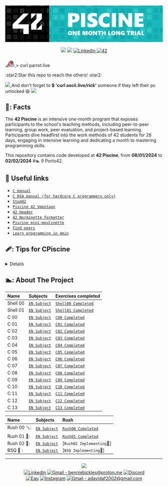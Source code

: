 <p align="center">
   <a href='https://www.youtube.com/watch?v=dQw4w9WgXcQ' target="_blank"><img src="https://github.com/jotavare/jotavare/blob/main/42/banners/piscine_and_common_core/github_piscine_and_common_core_banner_piscine.png"></a>
</p>

<p align="center">
	<img src="https://img.shields.io/badge/status-Swimming-success?color=%2312bab9&style=flat-square"/>
	<img src="https://img.shields.io/github/last-commit/Juskocode/piscine?color=%2312bab9&style=flat-square"/>
	<a href='https://www.linkedin.com/in/andre-freitas-331006215/' target="_blank">
		<img alt='Linkedin' src='https://img.shields.io/badge/LinkedIn-100000?style=flat-square&logo=Linkedin&logoColor=white&labelColor=0A66C2&color=0A66C2'/>
	</a>
	<a href='https://profile.intra.42.fr/users/aaires-d' target="_blank">
		<img alt='42' src='https://img.shields.io/badge/Porto-100000?style=flat-square&logo=42&logoColor=white&labelColor=000000&color=000000'/>
	</a>
</p>
<a href="https://github.com/Juskocode/piscine" target="_blank">
	<img width="30" src="https://raw.githubusercontent.com/ItsAnunesS/ItsAnunesS/main/src/img/parrots/laptop_parrot.gif">
</a> > curl parrot.live
<p>:star2:Star this repo to reach the others! :star2:</p>
<p>
	<a href="https://github.com/Juskocode/piscine" target="_blank">
		<img width="30" src="https://media.tenor.com/nBt6RZkFJh8AAAAj/never-gonna.gif">
	</a>
	And don't forget to  <b>$ 'curl ascii.live/rick'</b> someone if they left their pc unlocked 😆
	<a href="https://github.com/Juskocode/piscine" target="_blank">
		<img width="30" src="https://media.tenor.com/nBt6RZkFJh8AAAAj/never-gonna.gif">
	</a>
</p>

## 🙂: Facts
The **42 Piscine** is an intensive one-month program that exposes participants to the school's teaching methods, including peer-to-peer learning, group work, peer evaluation, and project-based learning. Participants dive headfirst into the work methods of 42 students for 26 days, engaging in intensive learning and dedicating a month to mastering programming skills.

This repository contains code developed at **42 Piscine**, from **08/01/2024** to **02/02/2024** #🏊 9 Porto42.

## :pushpin: Useful links

* [`C manual`](http://manpagesfr.free.fr/consulter.html](https://www.cimat.mx/ciencia_para_jovenes/bachillerato/libros/%5BKernighan-Ritchie%5DThe_C_Programming_Language.pdf))
* [`C DSA manual (for hardcore C programmers only)`](https://www.cet.edu.in/noticefiles/280_DS%20Complete.pdf)
* [`Stud42`](https://signin.intra.42.fr/users/sign_in)
* [`Piscine 42 Vmontagn`](https://42-beta.vmontagn.fr/login)
* [`42 Header`](https://github.com/42Paris/42header)
* [`42 Norminette formatter`](https://github.com/dawnbeen/c_formatter_42)
* [`Piscine mini-moulinette`](https://github.com/Buom01/semi-auto-correct-42)
* [`Find peers`](https://find-peers.codam.nl)
* [`Learn programming in 4min`](https://www.youtube.com/watch?v=5p8wTOr8AbU) 

## 🩹: Tips for CPiscine
<details> 
	
# READ THIS BEFORE YOU PASS THE EXAM <br/>
### **Logging into and setting up an exam** <br/>
1-Login with exam / exam at the login screen <br/>
2-Open a terminal and type kinit username and your password after the prompt <br />
3-Type examshell in a terminal to begin <br /> 
### **During the exam** <br />
1-Don't forget to clean up, comment, remove your testing code execs, and libraries prior to submission <br />
2-Don't forget to push your code regularly in the rendu/<test question> directory to vogsphere before typing grademe and y in the examshell terminal <br />
3-Read through all of the subjects and examples again before final submission <br />
### **Before Exams** <br />
1- You should Learn Functions Loops Condition Arrays  Strings before exam 00 <br />
2- You should Learn argc & argv & malloc and free before exam01/exam02 <br />
3- You Should Learn Makefile Library Header Pointers-Functions before final exam <br />
### **Piscine sum up** <br/>
- Projects have no deadline for delivery. <br/>
- Projects can be submitted as many times as necessary.
- Once you set a project as finshed, you have one day to be evaluated, oherwise the system will auto eval
- Before the first exam, study Git, `add`, `commit`, `push` are essential.
- Every Friday there is an exam, so set aside time to study.
- As soon as registration for the exam begins **SIGN UP!**
- Every weekend there is Rush, make an effort to deliver Rush00, the others are more difficult.
- If you're not going to do Rush, don't sign up.
- Do not copy.
- Learn VIM, don't be boring!, it's not that bad `:q`
- Learn gdb and valgrind, they will save your life in the third week. `man gdb`, `man valgrind`
- Live and enjoy the Piscine experience, there are things that are better to learn there, so avoid spoilers.

</details>
<!-- ABOUT THE PROJECT -->

## 🏊: About The Project

Name	|	Subjects       |  Exercises completed
:----------------------------|:------------------------|:-----------------------
Shell 00	|[`EN Subject`](Piscine_Shell/Shell-00/Shell-00_EN.pdf)       | [`Shell00 Completed`](Piscine_Shell/Shell-00)
Shell 01	|[`EN Subject`](Piscine_Shell/Shell-01/Shell-01_EN.pdf)| [`Shell01 Completed`](Piscine_Shell/Shell-01)
C 00	|	[`EN Subject`](Piscine_C/C00/C-00_EN.pdf)| [`C00 Completed`](Piscine_C/C00)
C 01	|	[`EN Subject`](Piscine_C/C01/C-01_EN.pdf)   | [`C01 Completed`](Piscine_C/C01)
C 02	|	[`EN Subject`](Piscine_C/C02/C-02_EN.pdf)| [`C02 Completed`](Piscine_C/C02)
C 03	|	[`EN Subject`](Piscine_C/C03/C-03_EN.pdf) | [`C03 Completed`](Piscine_C/C03)
C 04	|	[`EN Subject`](Piscine_C/C04/C-04_EN.pdf) | [`C04 Completed`](Piscine_C/C04)
C 05	|	[`EN Subject`](Piscine_C/C05/C-05_EN.pdf)  | [`C05 Completed`](Piscine_C/C05)
C 06	|	[`EN Subject`](Piscine_C/C06/C-06_EN.pdf)  | [`C06 Completed`](Piscine_C/C06)
C 07	|	[`EN Subject`](Piscine_C/C07/C-07_EN.pdf)  | [`C07 Completed`](Piscine_C/C07)
C 08	|	[`EN Subject`](Piscine_C/C08/C-08_EN.pdf)  | [`C08 Completed`](Piscine_C/C08)
C 09	|	[`EN Subject`](Piscine_C/C09/C-09_EN.pdf)  | [`C09 Completed`](Piscine_C/C09)
C 10	|	[`EN Subject`](Piscine_C/C10/C-10_EN.pdf)  | [`C10 Completed`](Piscine_C/C10unreviwed)
C 11	|	[`EN Subject`](Piscine_C/C11/C-11_EN.pdf)  | [`C11 Completed`](Piscine_C/C11)
C 12	|	[`EN Subject`](Piscine_C/C12/C-12_EN.pdf)  | [`C12 Completed`](Piscine_C/C12unreviwed)
C 13	|	[`EN Subject`](Piscine_C/C13/C-13_EN.pdf)  | [`C13 Completed`](Piscine_C/C13unreviwed)

Name	|	Subjects       |  Rush 
:----------------------------|:------------------------|:-----------------------
Rush 00	🪛:|	[`EN Subject`](Rushes/Rush-00/en.subject.pdf)| [`Rush00 Completed`](Rushes/Rush-00)
Rush 01	🔄:|	[`EN Subject`](Rushes/Rush-01/en.subject.pdf)| [`Rush01 Completed`](Rushes/Rush-01)
Rush 02 🔡:|	[`EN Subject`](Rushes/Rush-02/en.subject.pdf)| [`Rush02 Implementing`🔧]
BSQ 🔳    :|	[`EN Subject`](Rushes/BSQ/en.subject.pdf)| [`BSQ Implementing`🔧]
__________________________________________________________________
<div align="center">
	<div>
	<img height="222em" src="https://avatars.githubusercontent.com/u/94986369?v=4">
	</div>
	<div>
	<div>
    	</div>
    	<div>
  	<a href="https://www.youtube.com/watch?v=dQw4w9WgXcQ" target="_blank"><img align="center" alt="LinkedIn" height="60" src="https://user-images.githubusercontent.com/81205527/157161849-01a9df02-bf32-45be-add4-122bc40b48cf.png"></a>
	<a href = " https://www.youtube.com/watch?v=dQw4w9WgXcQ"> <img align="center" alt="Gmail - benniebickles@proton.me" height="60" src="https://user-images.githubusercontent.com/81205527/157161831-eb9dffee-404b-4ffe-b0af-34671219f7fb.png"></a>
	<a href="https://www.youtube.com/watch?v=dQw4w9WgXcQ" target="_blank"><img align="center" alt="Discord" height="60" src="https://user-images.githubusercontent.com/81205527/157161820-de88dc63-61a3-4c9f-9445-07ac98bf0bc2.png"></a>
	</div>
</div>
<div align="center">
    	<div>
	<a href="https://www.youtube.com/watch?v=dQw4w9WgXcQ" target="_blank"><img align="center" alt="Eau" height="130" src="https://imgs.search.brave.com/VQW-0uqXppOhqodL7xG8rGaEynKGuv-RkHEN8PI-s0c/rs:fit:500:0:0/g:ce/aHR0cHM6Ly91cGxv/YWQud2lraW1lZGlh/Lm9yZy93aWtpcGVk/aWEvY29tbW9ucy84/LzhkLzQyX0xvZ28u/c3Zn.svg"></a>
	<a href="https://www.youtube.com/watch?v=dQw4w9WgXcQ" target="_blank"><img align="center" alt="Instagram" height="150" src="https://imgs.search.brave.com/VQW-0uqXppOhqodL7xG8rGaEynKGuv-RkHEN8PI-s0c/rs:fit:500:0:0/g:ce/aHR0cHM6Ly91cGxv/YWQud2lraW1lZGlh/Lm9yZy93aWtpcGVk/aWEvY29tbW9ucy84/LzhkLzQyX0xvZ28u/c3Zn.svg"></a>
	<a href = "https://www.youtube.com/watch?v=dQw4w9WgXcQ"> <img align="center" alt="Gmail - adavidaf2002@gmail.com" height="150" src="https://imgs.search.brave.com/VQW-0uqXppOhqodL7xG8rGaEynKGuv-RkHEN8PI-s0c/rs:fit:500:0:0/g:ce/aHR0cHM6Ly91cGxv/YWQud2lraW1lZGlh/Lm9yZy93aWtpcGVk/aWEvY29tbW9ucy84/LzhkLzQyX0xvZ28u/c3Zn.svg"></a>
	</div>
</div>
